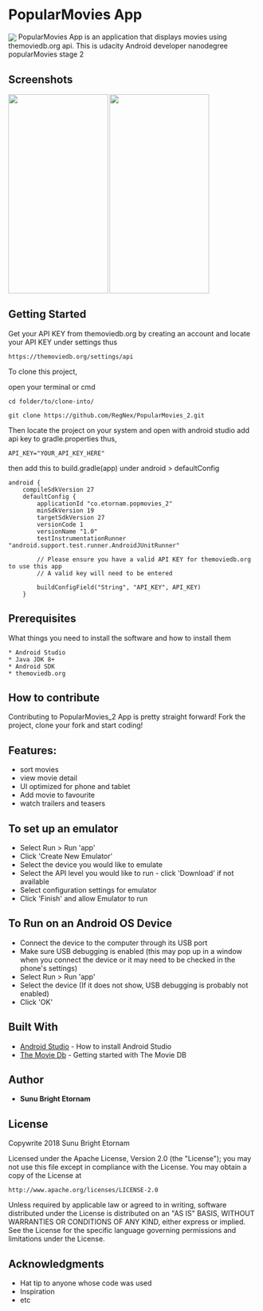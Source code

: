 # PopularMovies App
<img align="center" src="https://github.com/RegNex/PopularMovies/blob/master/app/src/main/res/mipmap-xxxhdpi/ic_launcher.png"/>
PopularMovies App is an application that displays movies using themoviedb.org api. This is udacity Android developer nanodegree popularMovies stage 2

## Screenshots
<img align="left" src="https://github.com/RegNex/PopularMovies/blob/master/ScreenShots/1.png" width="200" height="400"/>
<img src="https://github.com/RegNex/PopularMovies/blob/master/ScreenShots/2.png" width="200" height="400"/>

## Getting Started

Get your API KEY from themoviedb.org by creating an account and locate your API KEY under settings thus
```
https://themoviedb.org/settings/api
```

To clone this project,

open your terminal or cmd

```
cd folder/to/clone-into/
```

```
git clone https://github.com/RegNex/PopularMovies_2.git
```

Then 
locate the project on your system and open with android studio add api key to gradle.properties thus,
```
API_KEY="YOUR_API_KEY_HERE"
```

then add this to build.gradle(app) under android > defaultConfig
```
android {
    compileSdkVersion 27
    defaultConfig {
        applicationId "co.etornam.popmovies_2"
        minSdkVersion 19
        targetSdkVersion 27
        versionCode 1
        versionName "1.0"
        testInstrumentationRunner "android.support.test.runner.AndroidJUnitRunner"

        // Please ensure you have a valid API KEY for themoviedb.org to use this app
        // A valid key will need to be entered
        
        buildConfigField("String", "API_KEY", API_KEY)
    }
```


## Prerequisites

What things you need to install the software and how to install them

```
* Android Studio
* Java JDK 8+
* Android SDK
* themoviedb.org

```


## How to contribute
Contributing to PopularMovies_2 App is pretty straight forward! Fork the project, clone your fork and start coding!


## Features:

- sort movies
- view movie detail
- UI optimized for phone and tablet
- Add movie to favourite
- watch trailers and teasers


## To set up an emulator
* Select Run > Run 'app'
* Click 'Create New Emulator'
* Select the device you would like to emulate
* Select the API level you would like to run - click 'Download' if not available
* Select configuration settings for emulator
* Click 'Finish' and allow Emulator to run

## To Run on an Android OS Device
* Connect the device to the computer through its USB port
* Make sure USB debugging is enabled (this may pop up in a window when you connect the device or it may need to be checked in the phone's settings)
* Select Run > Run 'app'
* Select the device (If it does not show, USB debugging is probably not enabled)
* Click 'OK'

## Built With

* [Android Studio](https://developer.android.com/studio/install) - How to install Android Studio
* [The Movie Db](https://www.themoviedb.org/) - Getting started with The Movie DB


## Author

* **Sunu Bright Etornam** 


## License

Copywrite 2018 Sunu Bright Etornam

Licensed under the Apache License, Version 2.0 (the "License");
you may not use this file except in compliance with the License.
You may obtain a copy of the License at

    http://www.apache.org/licenses/LICENSE-2.0

Unless required by applicable law or agreed to in writing, software
distributed under the License is distributed on an "AS IS" BASIS,
WITHOUT WARRANTIES OR CONDITIONS OF ANY KIND, either express or implied.
See the License for the specific language governing permissions and
limitations under the License.


## Acknowledgments

* Hat tip to anyone whose code was used
* Inspiration
* etc
